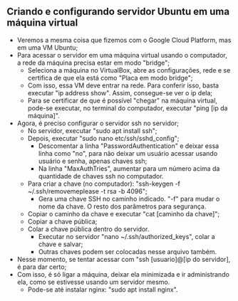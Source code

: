 ## Criando e configurando servidor Ubuntu em uma máquina virtual



- Veremos a mesma coisa que fizemos com o Google Cloud Platform, mas em uma VM Ubuntu;
- Para acessar o servidor em uma máquina virtual usando o computador, a rede da máquina precisa estar em modo "bridge";
    - Seleciona a máquina no VirtualBox, abre as configurações, rede e se certifica de que ela está como "Placa em modo bridge";
    - Com isso, essa VM deve entrar na rede. Para conferir isso, basta executar "ip address show". Assim, consegue-se ver o ip dela;
    - Para se certificar de que é possível "chegar" na máquina virtual, pode-se executar, no terminal do computador, executar "ping [ip da máquina]".
- Agora, é preciso configurar o servidor ssh no servidor;
    - No servidor, executar "sudo apt install ssh";
    - Depois, executar "sudo nano etc/ssh/sshd_config";
        - Descomentar a linha "PasswordAuthentication" e deixar essa linha como "no", para não deixar um usuário acessar usando usuário e senha, apenas chaves ssh;
        - Na linha "MaxAuthTries", aumentar para um número acima da quantidade de chaves ssh no computador.
    - Para criar a chave (no computador): "ssh-keygen -f ~/.ssh/removemeplease -t rsa -b 4096";
        - Gera uma chave SSH no caminho indicado. "-f" para mudar o nome da chave. O resto dos parâmetros para segurança.
    - Copiar o caminho da chave e executar "cat [caminho da chave]";
    - Copiar a chave pública;
    - Colar a chave pública dentro do servidor.
        - Executar no servidor "nano ~/.ssh/authorized_keys", colar a chave e salvar;
        - Outras chaves podem ser colocadas nesse arquivo também.
- Nesse momento, se tentar acessar com "ssh [usuario]@[ip do servidor], é para dar certo;
- Com isso, é só ligar a máquina, deixar ela minimizada e ir administrando ela, como se estivesse usando um servidor mesmo.
    - Pode-se até instalar nginx: "sudo apt install nginx".
